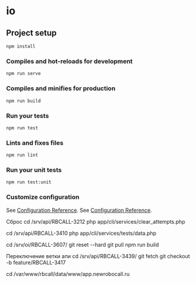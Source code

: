 # io

## Project setup
```
npm install
```

### Compiles and hot-reloads for development
```
npm run serve
```

### Compiles and minifies for production
```
npm run build
```

### Run your tests
```
npm run test
```

### Lints and fixes files
```
npm run lint
```

### Run your unit tests
```
npm run test:unit
```

### Customize configuration
See [Configuration Reference](https://cli.vuejs.org/config/).
See [Configuration Reference](https://cli.vuejs.org/config/).

Сброс 
cd /srv/api/RBCALL-3212
php app/cli/services/clear_attempts.php

cd /srv/api/RBCALL-3410
php app/cli/services/tests/data.php

cd /srv/oi/RBCALL-3607/
git reset --hard
git pull
npm run build

Переключение ветки апи
cd /srv/api/RBCALL-3439/
git fetch
git checkout -b feature/RBCALL-3417


cd /var/www/rbcall/data/www/app.newrobocall.ru

